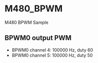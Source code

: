 # M480_BPWM
M480 BPWM Sample

## BPWM0 output PWM
- BPWM0 channel 4: 100000 Hz, duty 60
- BPWM0 channel 5: 100000 Hz, duty 50